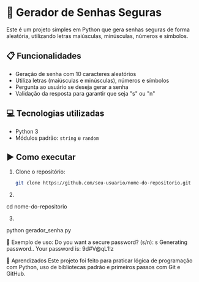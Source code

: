 # 🔐 Gerador de Senhas Seguras

Este é um projeto simples em Python que gera senhas seguras de forma aleatória, utilizando letras maiúsculas, minúsculas, números e símbolos.

## 📋 Funcionalidades

- Geração de senha com 10 caracteres aleatórios
- Utiliza letras (maiúsculas e minúsculas), números e símbolos
- Pergunta ao usuário se deseja gerar a senha
- Validação da resposta para garantir que seja "s" ou "n"

## 💻 Tecnologias utilizadas

- Python 3
- Módulos padrão: `string` e `random`

## ▶️ Como executar

1. Clone o repositório:
   ```bash
   git clone https://github.com/seu-usuario/nome-do-repositorio.git

2.
cd nome-do-repositorio

3.
python gerador_senha.py

📌 Exemplo de uso:
Do you want a secure password? (s/n): s
Generating password..
Your password is: 9d#V@qL1!z


🧠 Aprendizados
Este projeto foi feito para praticar lógica de programação com Python, uso de bibliotecas padrão e primeiros passos com Git e GitHub.
